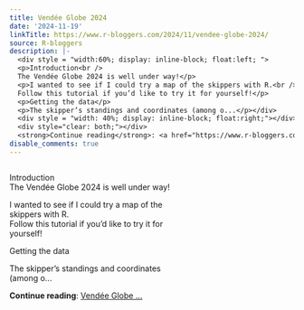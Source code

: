```yaml
---
title: Vendée Globe 2024
date: '2024-11-19'
linkTitle: https://www.r-bloggers.com/2024/11/vendee-globe-2024/
source: R-bloggers
description: |-
  <div style = "width:60%; display: inline-block; float:left; ">
  <p>Introduction<br />
  The Vendée Globe 2024 is well under way!</p>
  <p>I wanted to see if I could try a map of the skippers with R.<br />
  Follow this tutorial if you’d like to try it for yourself!</p>
  <p>Getting the data</p>
  <p>The skipper’s standings and coordinates (among o...</p></div>
  <div style = "width: 40%; display: inline-block; float:right;"></div>
  <div style="clear: both;"></div>
  <strong>Continue reading</strong>: <a href="https://www.r-bloggers.com/2024/11/vendee-globe-2024/">Vendée Globe ...
disable_comments: true
---
```

<div style = "width:60%; display: inline-block; float:left; ">
<p>Introduction<br />
The Vendée Globe 2024 is well under way!</p>
<p>I wanted to see if I could try a map of the skippers with R.<br />
Follow this tutorial if you’d like to try it for yourself!</p>
<p>Getting the data</p>
<p>The skipper’s standings and coordinates (among o...</p></div>
<div style = "width: 40%; display: inline-block; float:right;"></div>
<div style="clear: both;"></div>
<strong>Continue reading</strong>: <a href="https://www.r-bloggers.com/2024/11/vendee-globe-2024/">Vendée Globe ...